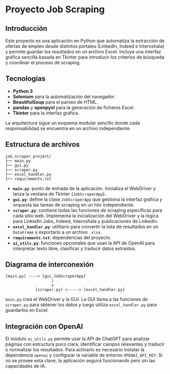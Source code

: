 # Proyecto Job Scraping

## Introducción
Este proyecto es una aplicación en Python que automatiza la extracción de ofertas de empleo desde distintos portales (LinkedIn, Indeed e Internshala) y permite guardar los resultados en un archivo Excel. Incluye una interfaz gráfica sencilla basada en Tkinter para introducir los criterios de búsqueda y coordinar el proceso de scraping.

## Tecnologías
- **Python 3**
- **Selenium** para la automatización del navegador.
- **BeautifulSoup** para el parseo de HTML.
- **pandas** y **openpyxl** para la generación de ficheros Excel.
- **Tkinter** para la interfaz gráfica.

La arquitectura sigue un esquema modular sencillo donde cada responsabilidad se encuentra en un archivo independiente.

## Estructura de archivos

```
job_scraper_project/
├── main.py
├── gui.py
├── scraper.py
├── excel_handler.py
├── requirements.txt
```

- **`main.py`**: punto de entrada de la aplicación. Inicializa el WebDriver y lanza la ventana de Tkinter (`JobScraperApp`).
- **`gui.py`**: define la clase `JobScraperApp` que gestiona la interfaz gráfica y orquesta las tareas de scraping en un hilo independiente.
- **`scraper.py`**: contiene todas las funciones de scraping específicas para cada sitio web. Implementa la inicialización del WebDriver y la lógica para LinkedIn Jobs, Indeed, Internshala y publicaciones de LinkedIn.
- **`excel_handler.py`**: utilitario para convertir la lista de resultados en un `DataFrame` y exportarlo a un archivo `.xlsx`.
- **`requirements.txt`**: dependencias del proyecto.
- **`ai_utils.py`**: funciones opcionales que usan la API de OpenAI para
  interpretar texto libre, clasificar y traducir datos extraídos.

## Diagrama de interconexión

```
[main.py] ----> [gui.JobScraperApp]
                    |
                    v
             [scraper.py] <-----> [excel_handler.py]
```
`main.py` crea el WebDriver y la GUI. La GUI llama a las funciones de `scraper.py` para obtener los datos y luego utiliza `excel_handler.py` para guardarlos en Excel.

## Integración con OpenAI

El módulo `ai_utils.py` permite usar la API de ChatGPT para analizar páginas con
estructura poco clara, identificar campos relevantes y traducir o normalizar los
resultados. Para activarlo es necesario instalar la dependencia `openai` y
configurar la variable de entorno `OPENAI_API_KEY`. Si no se provee esta clave,
la aplicación seguirá funcionando pero sin las capacidades de IA.
